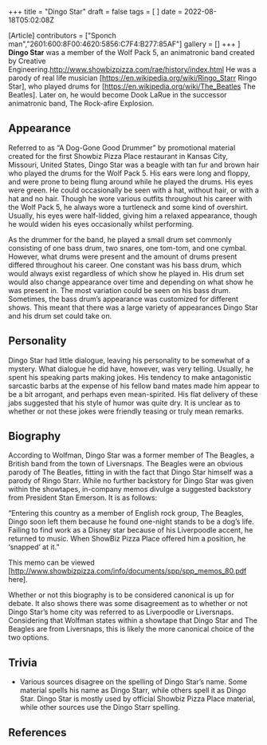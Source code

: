 +++
title = "Dingo Star"
draft = false
tags = [ ]
date = 2022-08-18T05:02:08Z

[Article]
contributors = ["Sponch man","2601:600:8F00:4620:5856:C7F4:B277:85AF"]
gallery = []
+++
]
**Dingo Star** was a member of the Wolf Pack 5, an animatronic band created by Creative Engineering.<ref>http://www.showbizpizza.com/rae/history/index.html</ref> He was a parody of real life musician [https://en.wikipedia.org/wiki/Ringo_Starr Ringo Star], who played drums for [https://en.wikipedia.org/wiki/The_Beatles The Beatles]. Later on, he would become Dook LaRue in the successor animatronic band, The Rock-afire Explosion.

## Appearance ##
Referred to as “A Dog-Gone Good Drummer” by promotional material created for the first Showbiz Pizza Place restaurant in Kansas City, Missouri, United States, Dingo Star was a beagle with tan fur and brown hair who played the drums for the Wolf Pack 5. His ears were long and floppy, and were prone to being flung around while he played the drums. His eyes were green. He could occasionally be seen with a hat, without hair, or with a hat and no hair. Though he wore various outfits throughout his career with the Wolf Pack 5, he always wore a turtleneck and some kind of overshirt. Usually, his eyes were half-lidded, giving him a relaxed appearance, though he would widen his eyes occasionally whilst performing.

As the drummer for the band, he played a small drum set commonly consisting of one bass drum, two snares, one tom-tom, and one cymbal. However, what drums were present and the amount of drums present differed throughout his career. One constant was his bass drum, which would always exist regardless of which show he played in. His drum set would also change appearance over time and depending on what show he was present in. The most variation could be seen on his bass drum. Sometimes, the bass drum’s appearance was customized for different shows. This meant that there was a large variety of appearances Dingo Star and his drum set could take on.

## Personality ##
Dingo Star had little dialogue, leaving his personality to be somewhat of a mystery. What dialogue he did have, however, was very telling. Usually, he spent his speaking parts making jokes. His tendency to make antagonistic sarcastic barbs at the expense of his fellow band mates made him appear to be a bit arrogant, and perhaps even mean-spirited. His flat delivery of these jabs suggested that his style of humor was quite dry. It is unclear as to whether or not these jokes were friendly teasing or truly mean remarks.

## Biography ##
According to Wolfman, Dingo Star was a former member of The Beagles, a British band from the town of Liversnaps. The Beagles were an obvious parody of The Beatles, fitting in with the fact that Dingo Star himself was a parody of Ringo Starr. While no further backstory for Dingo Star was given within the showtapes, in-company memos divulge a suggested backstory from President Stan Emerson. It is as follows:

“Entering this country as a member of English rock group, The Beagles, Dingo soon left them because he found one-night stands to be a dog’s life. Failing to find work as a Disney star because of his Liverpoodle accent, he returned to music. When ShowBiz Pizza Place offered him a position, he ‘snapped’ at it.”

This memo can be viewed [http://www.showbizpizza.com/info/documents/spp/spp_memos_80.pdf here].

Whether or not this biography is to be considered canonical is up for debate. It also shows there was some disagreement as to whether or not Dingo Star’s home city was referred to as Liverpoodle or Liversnaps. Considering that Wolfman states within a showtape that Dingo Star and The Beagles are from Liversnaps, this is likely the more canonical choice of the two options.

## Trivia ##

* Various sources disagree on the spelling of Dingo Star’s name. Some material spells his name as Dingo Starr, while others spell it as Dingo Star. Dingo Star is mostly used by official Showbiz Pizza Place material, while other sources use the Dingo Starr spelling.

## References ##